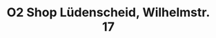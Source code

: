 ---
title: "O2 Shop Lüdenscheid, Wilhelmstr. 17"
url: /luedenscheid/o2-shop-luedenscheid-wilhelmstr-17/
shop: Handy
---
